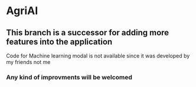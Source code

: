 # AgriAI
## This branch is a successor for adding more features into the application
Code for Machine learning modal is not available since it was developed by my friends not me
### Any kind of improvments will be welcomed 
